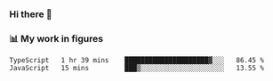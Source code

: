 ### Hi there 👋

### 📊 My work in figures

<!--START_SECTION:waka-->

```text
TypeScript   1 hr 39 mins    █████████████████████▓░░░   86.45 %
JavaScript   15 mins         ███▒░░░░░░░░░░░░░░░░░░░░░   13.55 %
```

<!--END_SECTION:waka-->
